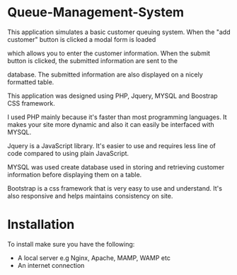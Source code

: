# Queue-Management-System

This application simulates a basic customer queuing system. When the "add customer" button is clicked a modal form is loaded

which allows you to enter the customer information. When the submit button is clicked, the submitted information are sent to the

database. The submitted information are also displayed on a nicely formatted table.


This application was designed using PHP, Jquery, MYSQL and Boostrap CSS framework.

I used PHP mainly because it's faster than most programming languages. It makes your site more dynamic and also it can easily be
interfaced with MYSQL.

Jquery is a JavaScript library. It's easier to use and requires less line of code compared to using plain JavaScript.

MYSQL was used create database used in storing and retrieving customer information before displaying them on a table.

Bootstrap is a css framework that is very easy to use and understand. It's also responsive and helps maintains consistency on
site.



# Installation

To install make sure you have the following:
- A local server e.g Nginx, Apache, MAMP, WAMP etc
- An internet connection
